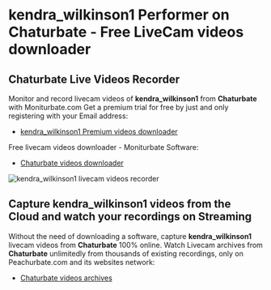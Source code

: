 # kendra_wilkinson1 Performer on Chaturbate - Free LiveCam videos downloader

## Chaturbate Live Videos Recorder

Monitor and record livecam videos of **kendra_wilkinson1** from **Chaturbate** with Moniturbate.com
Get a premium trial for free by just and only registering with your Email address:
* [kendra_wilkinson1 Premium videos downloader](https://moniturbate.com/request-demo-licence-key.html)

Free livecam videos downloader - Moniturbate Software:
* [Chaturbate videos downloader](https://moniturbate.com/moniturbate-download-software.html)

![kendra_wilkinson1 livecam videos recorder](https://peachurnet.com/templates/moniturbate-software.png)


## Capture kendra_wilkinson1 videos from the Cloud and watch your recordings on Streaming

Without the need of downloading a software, capture **kendra_wilkinson1** livecam videos from **Chaturbate** 100% online.
Watch Livecam archives from **Chaturbate** unlimitedly from thousands of existing recordings, only on Peachurbate.com and its websites network:
* [Chaturbate videos archives](https://peachurnet.com/)